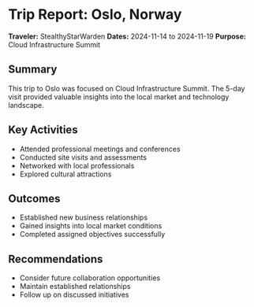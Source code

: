 # Trip Report: Oslo, Norway

**Traveler:** StealthyStarWarden
**Dates:** 2024-11-14 to 2024-11-19
**Purpose:** Cloud Infrastructure Summit

## Summary
This trip to Oslo was focused on Cloud Infrastructure Summit. The 5-day visit provided valuable insights into the local market and technology landscape.

## Key Activities
- Attended professional meetings and conferences
- Conducted site visits and assessments
- Networked with local professionals
- Explored cultural attractions

## Outcomes
- Established new business relationships
- Gained insights into local market conditions
- Completed assigned objectives successfully

## Recommendations
- Consider future collaboration opportunities
- Maintain established relationships
- Follow up on discussed initiatives
